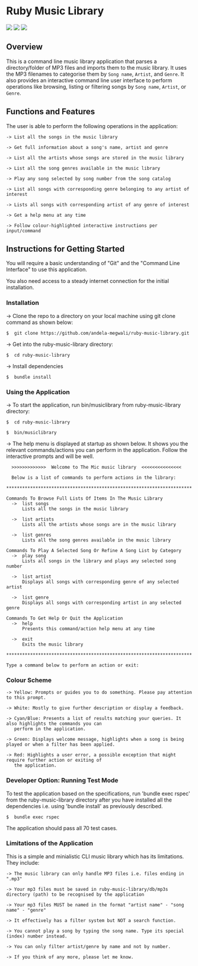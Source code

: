 # Ruby Music Library

<a href="https://codeclimate.com/github/andela-megwali/ruby-music-library"><img src="https://codeclimate.com/github/andela-megwali/ruby-music-library/badges/gpa.svg" /></a>
<a href="https://codeclimate.com/github/andela-megwali/ruby-music-library"><img src="https://codeclimate.com/github/andela-megwali/ruby-music-library/badges/issue_count.svg" /></a>
<a href="https://codeclimate.com/github/andela-megwali/ruby-music-library/coverage"><img src="https://codeclimate.com/github/andela-megwali/ruby-music-library/badges/coverage.svg" /></a>

## Overview

This is a command line music library application that parses a directory/folder of MP3 files and imports them to the music library. It uses the MP3 filenames to categorise them by `Song name`, `Artist`, and `Genre`. It also provides an interactive command line user interface to perform operations like browsing, listing or filtering songs by `Song name`, `Artist`, or `Genre`.


## Functions and Features

The user is able to perform the following operations in the application:

    -> List all the songs in the music library

    -> Get full information about a song's name, artist and genre

    -> List all the artists whose songs are stored in the music library

    -> List all the song genres available in the music library

    -> Play any song selected by song number from the song catalog

    -> List all songs with corresponding genre belonging to any artist of interest

    -> Lists all songs with corresponding artist of any genre of interest

    -> Get a help menu at any time

    -> Follow colour-highlighted interactive instructions per input/command


## Instructions for Getting Started

You will require a basic understanding of "Git" and the "Command Line Interface" to use this application.

You also need access to a steady internet connection for the initial installation.

### Installation

-> Clone the repo to a directory on your local machine using git clone command as shown below:

    $  git clone https://github.com/andela-megwali/ruby-music-library.git

-> Get into the ruby-music-library directory:

    $  cd ruby-music-library
    
-> Install dependencies

    $  bundle install

### Using the Application

-> To start the application, run bin/musiclibrary from ruby-music-library directory:
    
    $  cd ruby-music-library

    $  bin/musiclibrary

-> The help menu is displayed at startup as shown below.
   It shows you the relevant commands/actions you can perform in the application.
   Follow the interactive prompts and will be well.


      >>>>>>>>>>>>>  Welcome to The Mic music library  <<<<<<<<<<<<<<<

      Below is a list of commands to perform actions in the library:
      **********************************************************************

    Commands To Browse Full Lists Of Items In The Music Library
      ->  list songs
          Lists all the songs in the music library

      ->  list artists
          Lists all the artists whose songs are in the music library

      ->  list genres
          Lists all the song genres available in the music library

    Commands To Play A Selected Song Or Refine A Song List by Category
      ->  play song
          Lists all songs in the library and plays any selected song number

      ->  list artist
          Displays all songs with corresponding genre of any selected artist

      ->  list genre
          Displays all songs with corresponding artist in any selected genre

    Commands To Get Help Or Quit the Application
      ->  help
          Presents this command/action help menu at any time

      ->  exit
          Exits the music library

    **********************************************************************

    Type a command below to perform an action or exit:


### Colour Scheme

    -> Yellow: Prompts or guides you to do something. Please pay attention to this prompt.

    -> White: Mostly to give further description or display a feedback.

    -> Cyan/Blue: Presents a list of results matching your queries. It also highlights the commands you can 
       perform in the application.

    -> Green: Displays welcome message, highlights when a song is being played or when a filter has been applied.

    -> Red: Highlights a user error, a possible exception that might require further action or exiting of 
       the application. 


### Developer Option: Running Test Mode

To test the application based on the specifications, run 'bundle exec rspec' from the ruby-music-library directory after you have installed all the dependencies i.e. using 'bundle install' as previously described.

    $  bundle exec rspec

The application should pass all 70 test cases.


### Limitations of the Application

This is a simple and minialistic CLI music library which has its limitations. They include:

    -> The music library can only handle MP3 files i.e. files ending in ".mp3"

    -> Your mp3 files must be saved in ruby-music-library/db/mp3s directory (path) to be recognised by the application

    -> Your mp3 files MUST be named in the format "artist name" - "song name" - "genre"

    -> It effectively has a filter system but NOT a search function.

    -> You cannot play a song by typing the song name. Type its special (index) number instead.

    -> You can only filter artist/genre by name and not by number.

    -> If you think of any more, please let me know.